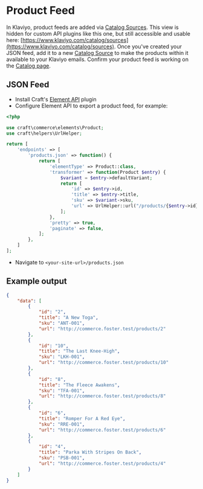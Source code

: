 # Product Feed

In Klaviyo, product feeds are added via [Catalog Sources](https://www.klaviyo.com/catalog/sources). This view is hidden for custom API plugins like this one, but still accessible and usable here: [https://www.klaviyo.com/catalog/sources](https://www.klaviyo.com/catalog/sources). Once you've created your JSON feed, add it to a new [Catalog Source](https://www.klaviyo.com/catalog/sources/create) to make the products within it available to your Klaviyo emails. Confirm your product feed is working on the [Catalog page](https://www.klaviyo.com/catalog/items).

## JSON Feed

- Install Craft's [Element API](https://github.com/craftcms/element-api) plugin
- Configure Element API to export a product feed, for example:

```php
<?php

use craft\commerce\elements\Product;
use craft\helpers\UrlHelper;

return [
    'endpoints' => [
        'products.json' => function() {
            return [
                'elementType' => Product::class,
                'transformer' => function(Product $entry) {
                    $variant = $entry->defaultVariant;
                    return [
                        'id' => $entry->id,
                        'title' => $entry->title,
                        'sku' => $variant->sku,
                        'url' => UrlHelper::url("/products/{$entry->id}"),
                    ];
                },
                'pretty' => true,
                'paginate' => false,
            ];
        },
    ]
];
```

- Navigate to `<your-site-url>/products.json`

## Example output

```json
{
    "data": [
        {
            "id": "2",
            "title": "A New Toga",
            "sku": "ANT-001",
            "url": "http://commerce.foster.test/products/2"
        },
        {
            "id": "10",
            "title": "The Last Knee-High",
            "sku": "LKH-001",
            "url": "http://commerce.foster.test/products/10"
        },
        {
            "id": "8",
            "title": "The Fleece Awakens",
            "sku": "TFA-001",
            "url": "http://commerce.foster.test/products/8"
        },
        {
            "id": "6",
            "title": "Romper For A Red Eye",
            "sku": "RRE-001",
            "url": "http://commerce.foster.test/products/6"
        },
        {
            "id": "4",
            "title": "Parka With Stripes On Back",
            "sku": "PSB-001",
            "url": "http://commerce.foster.test/products/4"
        }
    ]
}
```
